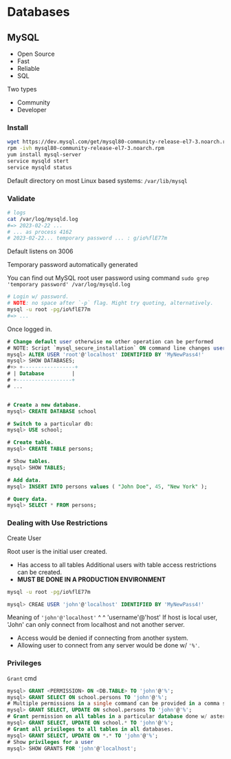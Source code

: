 # Databases

## MySQL

- Open Source
- Fast
- Reliable
- SQL

Two types
- Community
- Developer

### Install

```sh
wget https://dev.mysql.com/get/mysql80-community-release-el7-3.noarch.rpm
rpm -ivh mysql80-community-release-el7-3.noarch.rpm
yum install mysql-server
service mysqld stert
service mysqld status
```

Default directory on most Linux based systems: `/var/lib/mysql`

### Validate

```sh
# logs
cat /var/log/mysqld.log
#=> 2023-02-22 ...
# ... as process 4162
# 2023-02-22... temporary password ... : g/io%flE77m
```

Default listens on 3006

Temporary password automatically generated

You can find out MySQL root user password using command `sudo grep 'temporary password' /var/log/mysqld.log`

```sh
# Login w/ password.
# NOTE: no space after `-p` flag. Might try quoting, alternatively.
mysql -u root -pg/io%flE77m
#=> ...
```

Once logged in.
```sql
# Change default user otherwise no other operation can be performed
# NOTE: Script `mysql_secure_installation` ON command line changes user automatically.
mysql> ALTER USER 'root'@'localhost' IDENTIFIED BY 'MyNewPass4!'
mysql> SHOW DATABASES;
#+> +-----------------+
# | Database         |
# +------------------+
# ...


# Create a new database.
mysql> CREATE DATABASE school

# Switch to a particular db:
mysql> USE school;

# Create table.
mysql> CREATE TABLE persons;

# Show tables.
mysql> SHOW TABLES;

# Add data.
mysql> INSERT INTO persons values ( "John Doe", 45, "New York" );

# Query data.
mysql> SELECT * FROM persons;
```

### Dealing with Use Restrictions

Create User

Root user is the initial user created.
- Has access to all tables
Additional users with table access restrictions can be created.
- __MUST BE DONE IN A PRODUCTION ENVIRONMENT__

```sh
mysql -u root -pg/io%flE77m
```

```SQL
mysql> CREAE USER 'john'@'localhost' IDENTIFIED BY 'MyNewPass4!'
```

Meaning of `'john'@'localhost'`
              ^         ^
           'username'@'host'
If host is local user, 'John' can only connect from localhost and not another server.
- Access would be denied if connecting from another system.
- Allowing user to connect from any server would be done w/ `'%'`.

### Privileges

`Grant` cmd

```sql
mysql> GRANT <PERMISSION> ON <DB.TABLE> TO 'john'@'%';
mysql> GRANT SELECT ON school.persons TO 'john'@'%';
# Multiple permissions in a single command can be provided in a comma separated list.
mysql> GRANT SELECT, UPDATE ON school.persons TO 'john'@'%';
# Grant permission on all tables in a particular database done w/ asterisk
mysql> GRANT SELECT, UPDATE ON school.* TO 'john'@'%';
# Grant all privileges to all tables in all databases.
mysql> GRANT SELECT, UPDATE ON *.* TO 'john'@'%';
# Show privileges for a user
mysql> SHOW GRANTS FOR 'john'@'localhost';
```
